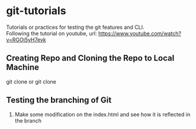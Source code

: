 # git-tutorials

Tutorials or practices for testing the git features and CLI.<br/>
Following the tutorial on youtube, url: https://www.youtube.com/watch?v=RGOj5yH7evk

## Creating Repo and Cloning the Repo to Local Machine

git clone <url> or
git clone <ssh link>

## Testing the branching of Git

1. Make some modification on the index.html and see how it is reflected in the branch
